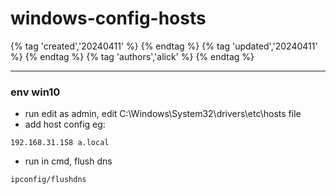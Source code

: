 # windows-config-hosts

{% tag 'created','20240411' %} {% endtag %} {% tag 'updated','20240411' %} {% endtag %} {% tag 'authors','alick' %} {% endtag %}

---

### env win10
- run edit as admin, edit C:\Windows\System32\drivers\etc\hosts file
- add host config eg:
```
192.168.31.158 a.local
```
- run in cmd, flush dns
```
ipconfig/flushdns
```
